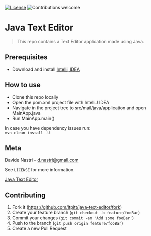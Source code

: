 [![License](https://img.shields.io/badge/license-MIT-blue.svg)](https://opensource.org/licenses/MIT)
![Contributions welcome](https://img.shields.io/badge/contributions-welcome-orange.svg)

# Java Text Editor
> This repo contains a Text Editor application made using Java.

## Prerequisites

- Download and install [Intellij IDEA](https://www.jetbrains.com/idea/download)

## How to use

- Clone this repo locally
- Open the pom.xml project file with IntelliJ IDEA
- Navigate in the project tree to src/mail/java/application and open MainApp.java
- Run MainApp.main()

In case you have dependency issues run:  
```mvn clean install -U```  

## Meta

Davide Nastri – d.nastri@gmail.com

See ``LICENSE`` for more information.

[Java Text Editor](https://github.com/ltpitt/java-text-editor)

## Contributing

1. Fork it (<https://github.com/ltpitt/java-text-editor/fork>)
2. Create your feature branch (`git checkout -b feature/fooBar`)
3. Commit your changes (`git commit -am 'Add some fooBar'`)
4. Push to the branch (`git push origin feature/fooBar`)
5. Create a new Pull Request
